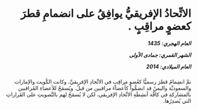 <h1 dir="rtl">الاتِّحادُ الإفريقيُّ يوافِقُ على انضمامِ قطرَ كعضوٍ مراقِبٍ .</h1>

<h5 dir="rtl">العام الهجري:  1435

الشهر القمري: جمادى الأولى

العام الميلادي: 2014</h5>

<p dir="rtl">تمَّ انضِمامُ قطرَ رسميًّا كعُضوٍ مراقِبٍ في الاتِّحادِ الإفريقيِّ، وكانت الكُويت والإمارات والسعوديَّة واليمنُ قد انضمُّوا كأعضاءَ مراقبين من قبلُ. ويُسمَحُ للأعضاءِ المُراقبين بالمشاركةِ في كافَّة أنشِطَةِ الاتِّحادِ الإفريقي، لكن لا يُسمَحُ لهم بالتَّصويتِ على القَراراتِ التي يُصدِرُها.</p></br>
